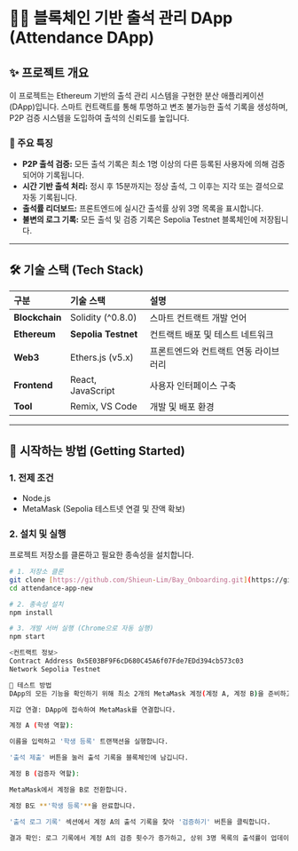 # 🧑‍💻 블록체인 기반 출석 관리 DApp (Attendance DApp)

## ✨ 프로젝트 개요

이 프로젝트는 Ethereum 기반의 출석 관리 시스템을 구현한 분산 애플리케이션(DApp)입니다. 스마트 컨트랙트를 통해 투명하고 변조 불가능한 출석 기록을 생성하며, P2P 검증 시스템을 도입하여 출석의 신뢰도를 높입니다.

### 📌 주요 특징

* **P2P 출석 검증:** 모든 출석 기록은 최소 1명 이상의 다른 등록된 사용자에 의해 검증되어야 기록됩니다.
* **시간 기반 출석 처리:** 정시 후 15분까지는 정상 출석, 그 이후는 지각 또는 결석으로 자동 기록됩니다.
* **출석률 리더보드:** 프론트엔드에 실시간 출석률 상위 3명 목록을 표시합니다.
* **불변의 로그 기록:** 모든 출석 및 검증 기록은 Sepolia Testnet 블록체인에 저장됩니다.

---

## 🛠️ 기술 스택 (Tech Stack)

| 구분 | 기술 스택 | 설명 |
| :--- | :--- | :--- |
| **Blockchain** | Solidity (^0.8.0) | 스마트 컨트랙트 개발 언어 |
| **Ethereum** | **Sepolia Testnet** | 컨트랙트 배포 및 테스트 네트워크 |
| **Web3** | Ethers.js (v5.x) | 프론트엔드와 컨트랙트 연동 라이브러리 |
| **Frontend** | React, JavaScript | 사용자 인터페이스 구축 |
| **Tool** | Remix, VS Code | 개발 및 배포 환경 |

---

## 🚀 시작하는 방법 (Getting Started)

### 1. 전제 조건

* Node.js
* MetaMask (Sepolia 테스트넷 연결 및 잔액 확보)

### 2. 설치 및 실행

프로젝트 저장소를 클론하고 필요한 종속성을 설치합니다.

```bash
# 1. 저장소 클론
git clone [https://github.com/Shieun-Lim/Bay_Onboarding.git](https://github.com/Shieun-Lim/Bay_Onboarding.git)
cd attendance-app-new

# 2. 종속성 설치
npm install

# 3. 개발 서버 실행 (Chrome으로 자동 실행)
npm start

<컨트랙트 정보>
Contract Address 0x5E03BF9F6cD680C45A6f07Fde7EDd394cb573c03
Network Sepolia Testnet

🧪 테스트 방법
DApp의 모든 기능을 확인하기 위해 최소 2개의 MetaMask 계정(계정 A, 계정 B)을 준비하고 다음 순서를 따릅니다.

지갑 연결: DApp에 접속하여 MetaMask를 연결합니다.

계정 A (학생 역할):

이름을 입력하고 '학생 등록' 트랜잭션을 실행합니다.

'출석 제출' 버튼을 눌러 출석 기록을 블록체인에 남깁니다.

계정 B (검증자 역할):

MetaMask에서 계정을 B로 전환합니다.

계정 B도 **'학생 등록'**을 완료합니다.

'출석 로그 기록' 섹션에서 계정 A의 출석 기록을 찾아 '검증하기' 버튼을 클릭합니다.

결과 확인: 로그 기록에서 계정 A의 검증 횟수가 증가하고, 상위 3명 목록의 출석률이 업데이트되는지 확인합니다.

